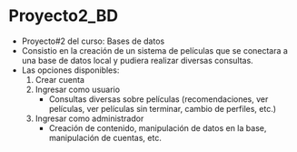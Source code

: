 # Proyecto2_BD
- Proyecto#2 del curso: Bases de datos
- Consistio en la creación de un sistema de películas que se conectara a una base de datos local y pudiera realizar diversas consultas.
- Las opciones disponibles:
    1) Crear cuenta
    2) Ingresar como usuario
        - Consultas diversas sobre películas (recomendaciones, ver películas, ver películas sin terminar, cambio de perfiles, etc.)
    4) Ingresar como administrador
        - Creación de contenido, manipulación de datos en la base, manipulación de cuentas, etc.
